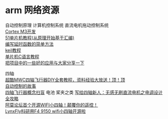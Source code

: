 # arm 网络资源

自动控制原理 计算机控制系统 直流电机拖动控制系统  
[Cortex M3开发](http://www.softwarehistory.net/h/Cortex_M3_DefinGuide/)    
[51单片机教程(从原理开始基于汇编)](http://www.51hei.com/mcuteach/252.html)  
[编写延时函数的简单方法](http://www.51hei.com/bbs/dpj-4711-1.html)  
[keil教程](http://www.51hei.com/mcu/keil%E6%95%99%E7%A8%8B.html)  
[单片机C语言教程](http://www.51hei.com/mcuteach/150.html)  
[把项目中的一些好的应用与大家分享一下](http://www.amobbs.com/thread-5454301-1-1.html)  

四轴  
[超酷MWC四轴飞行器DIY全套教程，资料经验大放送！顶！顶](http://www.amobbs.com/thread-5546057-1-1.html)  
[自动控制的故事](http://www.123kuai.com/index.php?m=content&c=index&a=show&catid=9&id=41)  
[四轴飞行器概念扫盲](http://www.123kuai.com/index.php?m=content&c=index&a=show&catid=9&id=40) 电池 桨夹之类
[写给四轴新人：无感无刷直流电机之电调设计全攻略](http://www.amobbs.com/thread-4164837-1-1.html)  
[阿莫论坛首个开源WIFI小四轴！颠覆你的遥控！](http://www.amobbs.com/thread-5528911-1-1.html)  
[LynxFly科研用F4 9150 wifi小四轴开源啦](http://www.amobbs.com/thread-5560302-1-1.html)
